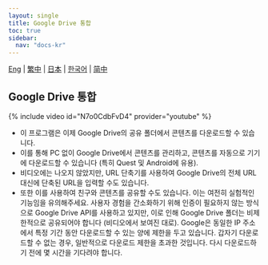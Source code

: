 ```yaml
---
layout: single
title: Google Drive 통합
toc: true
sidebar:
  nav: "docs-kr"
---
```

[Eng](/dancexr/features/googledrive) | [繁中](/tw/dancexr/features/googledrive) | [日本](/jp/dancexr/features/googledrive) | [한국어](/kr/dancexr/features/googledrive) | [简中](/zh/dancexr/features/googledrive)


## Google Drive 통합
{% include video id="N7o0CdbFvD4" provider="youtube" %}
* 이 프로그램은 이제 Google Drive의 공유 폴더에서 콘텐츠를 다운로드할 수 있습니다.
* 이를 통해 PC 없이 Google Drive에서 콘텐츠를 관리하고, 콘텐츠를 자동으로 기기에 다운로드할 수 있습니다 (특히 Quest 및 Android에 유용).
* 비디오에는 나오지 않았지만, URL 단축기를 사용하여 Google Drive의 전체 URL 대신에 단축된 URL을 입력할 수도 있습니다.
* 또한 이를 사용하여 친구와 콘텐츠를 공유할 수도 있습니다.
이는 여전히 실험적인 기능임을 유의해주세요. 사용자 경험을 간소화하기 위해 인증이 필요하지 않는 방식으로 Google Drive API를 사용하고 있지만, 이로 인해 Google Drive 폴더는 비제한적으로 공유되어야 합니다 (비디오에서 보여진 대로). Google은 동일한 IP 주소에서 특정 기간 동안 다운로드할 수 있는 양에 제한을 두고 있습니다. 갑자기 다운로드할 수 없는 경우, 일반적으로 다운로드 제한을 초과한 것입니다. 다시 다운로드하기 전에 몇 시간을 기다려야 합니다.